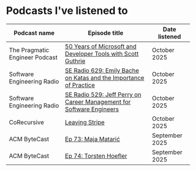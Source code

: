 # Podcasts I've listened to

| Podcast name | Episode title | Date listened | 
| --- | --- | --- |
| The Pragmatic Engineer Podcast | [50 Years of Microsoft and Developer Tools with Scott Guthrie](https://newsletter.pragmaticengineer.com/p/50-years-of-microsoft) | October 2025 |
| Software Engineering Radio | [SE Radio 629: Emily Bache on Katas and the Importance of Practice](https://se-radio.net/2024/08/se-radio-629-emily-bache-on-katas-and-the-importance-of-practice/) | October 2025 |
| Software Engineering Radio | [SE Radio 529: Jeff Perry on Career Management for Software Engineers](https://se-radio.net/2022/09/episode-529-jeff-perry-on-career-management-for-software-engineers/) | October 2025 |
| CoRecursive | [Leaving Stripe](https://corecursive.com/leaving-stripe-with-jon-de-le-motte/) | October 2025 |
| ACM ByteCast | [Ep 73: Maja Matarić](https://learning.acm.org/bytecast/ep73-maja-mataric) | September 2025 |
| ACM ByteCast | [Ep 74: Torsten Hoefler](https://learning.acm.org/bytecast/ep74-torsten-hoefler) | September 2025 |
